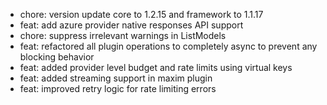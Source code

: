 <!-- The pattern we follow here is to keep the changelog for the latest version -->
<!-- Old changelogs are automatically attached to the GitHub releases -->

- chore: version update core to 1.2.15 and framework to 1.1.17
- feat: add azure provider native responses API support
- chore: suppress irrelevant warnings in ListModels
- feat: refactored all plugin operations to completely async to prevent any blocking behavior
- feat: added provider level budget and rate limits using virtual keys
- feat: added streaming support in maxim plugin
- feat: improved retry logic for rate limiting errors